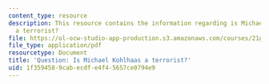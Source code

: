 ```yaml
---
content_type: resource
description: This resource contains the information regarding is Michael Kohlhaas
  a terrorist?
file: https://ol-ocw-studio-app-production.s3.amazonaws.com/courses/21g-061-advanced-topics-plotting-terror-in-european-culture-spring-2004/1f3594589cabecdfe4f45657ce0794e9_MIT21G_061S04_wittkowiski.pdf
file_type: application/pdf
resourcetype: Document
title: 'Question: Is Michael Kohlhaas a terrorist?'
uid: 1f359458-9cab-ecdf-e4f4-5657ce0794e9
---
```

